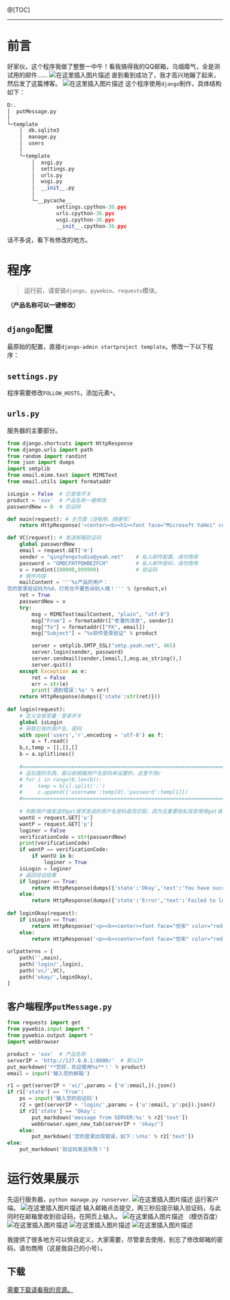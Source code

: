 @[TOC]
<hr>

# 前言
好家伙，这个程序我做了整整一中午！看我搞得我的QQ邮箱，乌烟瘴气，全是测试用的邮件……
![在这里插入图片描述](https://pic.2ge.org/cdn/?url=https://img-blog.csdnimg.cn/0599e776d23341e7b2cd83b572d882d2.png?x-oss-process=image/watermark,type_d3F5LXplbmhlaQ,shadow_50,text_Q1NETiBA5r2Y6YGT54a5,size_20,color_FFFFFF,t_70,g_se,x_16)
直到看到成功了，我才高兴地蹦了起来，然后发了这篇博客。
![在这里插入图片描述](https://pic.2ge.org/cdn/?url=https://img-blog.csdnimg.cn/36ff7c46025d440ba50bbebec68aa0a3.png?x-oss-process=image/watermark,type_d3F5LXplbmhlaQ,shadow_50,text_Q1NETiBA5r2Y6YGT54a5,size_20,color_FFFFFF,t_70,g_se,x_16)
这个程序使用`django`制作，具体结构如下：

```python
D:.
│  putMessage.py
│
└─template
    │  db.sqlite3
    │  manage.py
    │  users
    │
    └─template
        │  asgi.py
        │  settings.py
        │  urls.py
        │  wsgi.py
        │  __init__.py
        │
        └─__pycache__
                settings.cpython-36.pyc
                urls.cpython-36.pyc
                wsgi.cpython-36.pyc
                __init__.cpython-36.pyc
```
话不多说，看下有修改的地方。


# 程序

> 运行前，请安装`django`、`pywebio`、`requests`模块。

**（产品名称可以一键修改）**
## `django`配置
最原始的配置，直接`django-admin startproject template`。修改一下以下程序：
## `settings.py`
程序需要修改`FOLLOW_HOSTS`，添加元素`*`。
## `urls.py`
服务器的主要部分。

```python
from django.shortcuts import HttpResponse
from django.urls import path
from random import randint
from json import dumps
import smtplib
from email.mime.text import MIMEText
from email.utils import formataddr

isLogin = False  # 已登录开关
product = 'xxx'  # 产品名称一键修改
passwordNew = 0  # 验证码

def main(request): # 主页面（没啥用，随便写）
    return HttpResponse('<center><b><h1><font face="Microsoft YaHei" color="red">欢迎使用%s！</font></h1></b></center>' % product)

def VC(request): # 发送邮箱验证码
    global passwordNew
    email = request.GET['m']
    sender = "qingfengstudio@yeah.net"    # 私人邮件配置，请勿商用
    password = "GMDCFHTPQHBEZFCH"         # 私人邮件密码，请勿商用
    v = randint(100000,999999)            # 验证码
    # 邮件内容
    mailContent = '''%s产品的用户：
您的登录验证码为%d，打死也不要告诉别人哦！''' % (product,v)
    ret = True
    passwordNew = v
    try:
        msg = MIMEText(mailContent, "plain", "utf-8")
        msg["From"] = formataddr(["老潘的消息", sender])
        msg["To"] = formataddr(["FK", email])
        msg["Subject"] = "%s软件登录验证" % product

        server = smtplib.SMTP_SSL("smtp.yeah.net", 465)
        server.login(sender, password)
        server.sendmail(sender,[email,],msg.as_string(),)
        server.quit()
    except Exception as e:
        ret = False
        err = str(e)
        print('遇到错误：%s' % err)
    return HttpResponse(dumps({'state':str(ret)}))
    
def login(request):
    # 定义全局变量：登录开关
    global isLogin
    # 获取已有的用户名、密码
    with open('users','r',encoding = 'utf-8') as f:
        a = f.read()
    b,c,temp = [],[],[]
    b = a.splitlines()
    
    #=============================================================================
    # 这后面的东西，是以前根据用户名密码来设置的，这里不用c                       
    # for i in range(0,len(b)):                                                
    #     temp = b[i].split(':')                                              
    #     c.append({'username':temp[0],'password':temp[1]})                  
    #=============================================================================
    
    # 判断用户端发送的get请求发送的用户名密码是否匹配，因为无重要隐私信息使用get请求
    wantU = request.GET['u']
    wantP = request.GET['p']
    loginer = False
    verificationCode = str(passwordNew)
    print(verificationCode)
    if wantP == verificationCode:
        if wantU in b:
            loginer = True
    isLogin = loginer
    # 返回验证结果
    if loginer == True:
        return HttpResponse(dumps({'state':'Okay','text':'You have successfully logged in, welcome!'}))
    else:
        return HttpResponse(dumps({'state':'Error','text':'Failed to log in successfully. The possible reasons are: (1) the user is not registered; (2) Wrong user name or password.'}))
    
def loginOkay(request):
    if isLogin == True:
        return HttpResponse('<p><b><center><font face="仿宋" color="red"><h1>您好，用户！</h1></font></center></b></p>')
    else:
        return HttpResponse('<p><b><center><font face="仿宋" color="red"><h1>请先登录！</h1></font></center></b></p>')
        
urlpatterns = [
    path('',main),
    path('login/',login),
    path('vc/',VC),
    path('okay/',loginOkay),
]

```

## 客户端程序`putMessage.py`

```python
from requests import get
from pywebio.input import *
from pywebio.output import *
import webbrowser

product = 'xxx'  # 产品名称
serverIP = 'http://127.0.0.1:8000/'  # 默认IP
put_markdown('**您好，欢迎使用%s**！' % product)
email = input('输入您的邮箱')

r1 = get(serverIP + 'vc/',params = {'m':email,}).json()
if r1['state'] == 'True':
    ps = input('输入您的验证码')
    r2 = get(serverIP + 'login/',params = {'u':email,'p':ps}).json()
    if r2['state'] == 'Okay':
        put_markdown('message from SERVER:%s' % r2['text'])
        webbrowser.open_new_tab(serverIP + 'okay/')
    else:
        put_markdown('您的登录出现错误，如下：\n%s' % r2['text'])
else:
    put_markdown('验证码发送失败！')
```

# 运行效果展示
先运行服务器，`python manage.py runserver`.
![在这里插入图片描述](https://pic.2ge.org/cdn/?url=https://img-blog.csdnimg.cn/6fca2e6172e54efba87b54e8ae5393c3.png?x-oss-process=image/watermark,type_d3F5LXplbmhlaQ,shadow_50,text_Q1NETiBA5r2Y6YGT54a5,size_20,color_FFFFFF,t_70,g_se,x_16)
运行客户端。
![在这里插入图片描述](https://pic.2ge.org/cdn/?url=https://img-blog.csdnimg.cn/9b981c40ea2545eaa22667047584b1c3.png?x-oss-process=image/watermark,type_d3F5LXplbmhlaQ,shadow_50,text_Q1NETiBA5r2Y6YGT54a5,size_20,color_FFFFFF,t_70,g_se,x_16)
输入邮箱点击提交，两三秒后提示输入验证码，与此同时在邮箱里收到验证码，在网页上输入。
![在这里插入图片描述](https://pic.2ge.org/cdn/?url=https://img-blog.csdnimg.cn/8be3bb0d268740ae81164683835b1911.png?x-oss-process=image/watermark,type_d3F5LXplbmhlaQ,shadow_50,text_Q1NETiBA5r2Y6YGT54a5,size_20,color_FFFFFF,t_70,g_se,x_16)
（模仿百度）
![在这里插入图片描述](https://pic.2ge.org/cdn/?url=https://img-blog.csdnimg.cn/4b7574162b4248d39b09b121a022e86e.png?x-oss-process=image/watermark,type_d3F5LXplbmhlaQ,shadow_50,text_Q1NETiBA5r2Y6YGT54a5,size_20,color_FFFFFF,t_70,g_se,x_16)
![在这里插入图片描述](https://pic.2ge.org/cdn/?url=https://img-blog.csdnimg.cn/e379ae51551e4e559c557dd17eb0f7d3.png?x-oss-process=image/watermark,type_d3F5LXplbmhlaQ,shadow_50,text_Q1NETiBA5r2Y6YGT54a5,size_20,color_FFFFFF,t_70,g_se,x_16)
![在这里插入图片描述](https://pic.2ge.org/cdn/?url=https://img-blog.csdnimg.cn/0c45e5f0766346d198dd8131a4041d6f.png?x-oss-process=image/watermark,type_d3F5LXplbmhlaQ,shadow_50,text_Q1NETiBA5r2Y6YGT54a5,size_20,color_FFFFFF,t_70,g_se,x_16)

我提供了很多地方可以供自定义，大家需要，尽管拿去使用，别忘了修改邮箱的密码，请勿商用（这是我自己的小号）。

## 下载
[需要下载请看我的资源。](https://download.csdn.net/download/PanDaoxi2020/79571453)
